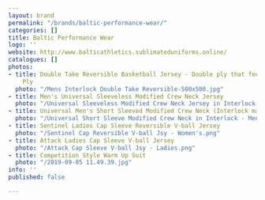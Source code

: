 ```yaml
---
layout: brand
permalink: "/brands/baltic-performance-wear/"
categories: []
title: Baltic Performance Wear
logo: ''
website: http://www.balticathletics.sublimateduniforms.online/
catalogues: []
photos:
- title: Double Take Reversible Basketball Jersey - Double ply that feels like Single
    Ply
  photo: "/Mens Interlock Double Take Reversible-500x500.jpg"
- title: Men's Universal Sleeveless Modified Crew Neck Jersey
  photo: "/Universal Sleeveless Modified Crew Neck Jersey in Interlock - Men's.png"
- title: Universal Men's Short Sleeved Modified Crew Neck (Interlock material)
  photo: "/Universal Short Sleeve Modified Crew Neck in Interlock - Men's.png"
- title: Sentinel Ladies Cap Sleeve Reversible V-ball Jersey
  photo: "/Sentinel Cap Reversible V-ball Jsy - Women's.png"
- title: Attack Ladies Cap Sleeve V-ball Jersey
  photo: "/Attack Cap Sleeve V-ball Jsy - Ladies.png"
- title: Competition Style Warm Up Suit
  photo: "/2019-09-05 11.49.39.jpg"
info: ''
published: false

---
```

